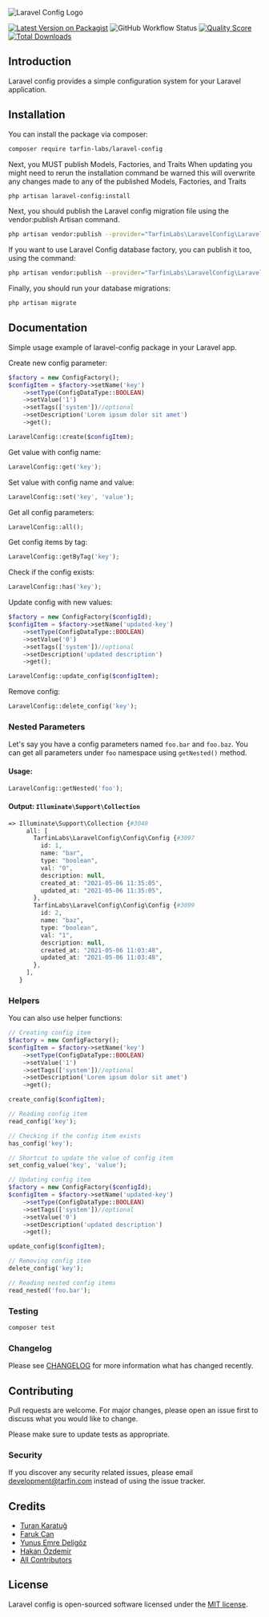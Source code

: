 ![Laravel Config Logo](https://s3-eu-west-1.amazonaws.com/media.tarfin.com/assets/logo-config.svg)

[![Latest Version on Packagist](https://img.shields.io/packagist/v/tarfin-labs/laravel-config.svg?style=flat-square)](https://packagist.org/packages/tarfin-labs/laravel-config)
![GitHub Workflow Status](https://img.shields.io/github/workflow/status/tarfin-labs/laravel-config/tests?label=tests)
[![Quality Score](https://img.shields.io/scrutinizer/g/tarfin-labs/laravel-config.svg?style=flat-square)](https://scrutinizer-ci.com/g/tarfin-labs/laravel-config)
[![Total Downloads](https://img.shields.io/packagist/dt/tarfin-labs/laravel-config.svg?style=flat-square)](https://packagist.org/packages/tarfin-labs/laravel-config)

## Introduction

Laravel config provides a simple configuration system for your Laravel application. 

## Installation

You can install the package via composer:

```bash
composer require tarfin-labs/laravel-config
```
Next, you MUST publish Models, Factories, and Traits 
When updating you might need to rerun the installation command be warned this will overwrite any changes made to any of the published Models, Factories, and Traits

```bash
php artisan laravel-config:install
```
Next, you should publish the Laravel config migration file using the vendor:publish Artisan command.

```bash
php artisan vendor:publish --provider="TarfinLabs\LaravelConfig\LaravelConfigServiceProvider" --tag="laravel-config"
```

If you want to use Laravel Config database factory, you can publish it too, using the command:

```bash
php artisan vendor:publish --provider="TarfinLabs\LaravelConfig\LaravelConfigServiceProvider" --tag="laravel-config-factories"
```

Finally, you should run your database migrations:

```bash
php artisan migrate
```

## Documentation

Simple usage example of laravel-config package in your Laravel app.

Create new config parameter:

```php
$factory = new ConfigFactory();
$configItem = $factory->setName('key')
    ->setType(ConfigDataType::BOOLEAN)
    ->setValue('1')
    ->setTags(['system'])//optional
    ->setDescription('Lorem ipsum dolor sit amet')
    ->get();

LaravelConfig::create($configItem);
```

Get value with config name:

```php
LaravelConfig::get('key');
```

Set value with config name and value:

```php
LaravelConfig::set('key', 'value');
```

Get all config parameters:

```php
LaravelConfig::all();
```

Get config items by tag:

```php
LaravelConfig::getByTag('key');
```

Check if the config exists:

```php
LaravelConfig::has('key');
```

Update config with new values:

```php
$factory = new ConfigFactory($configId);
$configItem = $factory->setName('updated-key')
    ->setType(ConfigDataType::BOOLEAN)
    ->setValue('0')
    ->setTags(['system'])//optional
    ->setDescription('updated description')
    ->get();

LaravelConfig::update_config($configItem);
```

Remove config:

```php
LaravelConfig::delete_config('key');
```

### Nested Parameters

Let's say you have a config parameters named `foo.bar` and `foo.baz`. You can get all parameters under `foo` namespace using `getNested()` method.

#### Usage:

```php
LaravelConfig::getNested('foo');
```

#### Output: `Illuminate\Support\Collection`
```php
=> Illuminate\Support\Collection {#3048
     all: [
       TarfinLabs\LaravelConfig\Config\Config {#3097
         id: 1,
         name: "bar",
         type: "boolean",
         val: "0",
         description: null,
         created_at: "2021-05-06 11:35:05",
         updated_at: "2021-05-06 11:35:05",
       },
       TarfinLabs\LaravelConfig\Config\Config {#3099
         id: 2,
         name: "baz",
         type: "boolean",
         val: "1",
         description: null,
         created_at: "2021-05-06 11:03:48",
         updated_at: "2021-05-06 11:03:48",
       },
     ],
   }
```

### Helpers
You can also use helper functions:

```php
// Creating config item
$factory = new ConfigFactory();
$configItem = $factory->setName('key')
    ->setType(ConfigDataType::BOOLEAN)
    ->setValue('1')
    ->setTags(['system'])//optional
    ->setDescription('Lorem ipsum dolor sit amet')
    ->get();

create_config($configItem);

// Reading config item
read_config('key');

// Checking if the config item exists
has_config('key');

// Shortcut to update the value of config item
set_config_value('key', 'value');

// Updating config item
$factory = new ConfigFactory($configId);
$configItem = $factory->setName('updated-key')
    ->setType(ConfigDataType::BOOLEAN)
    ->setTags(['system'])//optional
    ->setValue('0')
    ->setDescription('updated description')
    ->get();

update_config($configItem);

// Removing config item
delete_config('key');

// Reading nested config items
read_nested('foo.bar');
```

### Testing

```bash
composer test
```

### Changelog

Please see [CHANGELOG](CHANGELOG.md) for more information what has changed recently.

## Contributing

Pull requests are welcome. For major changes, please open an issue first to discuss what you would like to change.

Please make sure to update tests as appropriate.

### Security

If you discover any security related issues, please email development@tarfin.com instead of using the issue tracker.

## Credits

- [Turan Karatuğ](https://github.com/tkaratug)
- [Faruk Can](https://github.com/frkcn)
- [Yunus Emre Deligöz](https://github.com/deligoez)
- [Hakan Özdemir](https://github.com/hozdemir)
- [All Contributors](../../contributors)

## License

Laravel config is open-sourced software licensed under the [MIT license](LICENSE.md).
